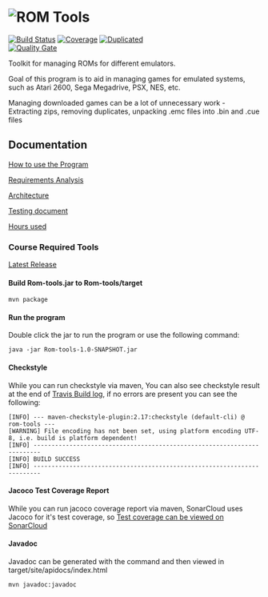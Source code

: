 # ![ROM Tools](https://github.com/Rsl1122/ROM-tools/blob/master/Rom-tools/src/main/resources/Logo-text.png?raw=true)

[![Build Status](https://travis-ci.org/Rsl1122/ROM-tools.svg?branch=master)](https://travis-ci.org/Rsl1122/ROM-tools)
[![Coverage](https://sonarcloud.io/api/project_badges/measure?project=com.djrapitops%3Arom-tools&metric=coverage)](https://sonarcloud.io/component_measures?id=com.djrapitops%3Arom-tools&metric=coverage)
[![Duplicated](https://sonarcloud.io/api/project_badges/measure?project=com.djrapitops%3Arom-tools&metric=duplicated_lines_density)](https://sonarcloud.io/component_measures?id=com.djrapitops%3Arom-tools&metric=duplicated_lines_density)  
[![Quality Gate](https://sonarcloud.io/api/project_badges/quality_gate?project=com.djrapitops%3Arom-tools)](https://sonarcloud.io/dashboard?id=com.djrapitops%3Arom-tools)

Toolkit for managing ROMs for different emulators.  

Goal of this program is to aid in managing games for emulated systems, such as Atari 2600, Sega Megadrive, PSX, NES, etc.  

Managing downloaded games can be a lot of unnecessary work - Extracting zips, removing duplicates, unpacking .emc files into .bin and .cue files

## Documentation

[How to use the Program](https://github.com/Rsl1122/ROM-tools/wiki/Using-the-Program)

[Requirements Analysis](documentation/req.md)

[Architecture](documentation/architecture.md)

[Testing document](documentation/tests.md)

[Hours used](documentation/hours.md)

### Course Required Tools

[Latest Release](https://github.com/Rsl1122/ROM-tools/releases)

#### Build Rom-tools.jar to Rom-tools/target
```
mvn package
```

#### Run the program
Double click the jar to run the program or use the following command:
```
java -jar Rom-tools-1.0-SNAPSHOT.jar
```

#### Checkstyle

While you can run checkstyle via maven, You can also see checkstyle result at the end of [Travis Build log](https://travis-ci.org/Rsl1122/ROM-tools), if no errors are present you can see the following:
```
[INFO] --- maven-checkstyle-plugin:2.17:checkstyle (default-cli) @ rom-tools ---
[WARNING] File encoding has not been set, using platform encoding UTF-8, i.e. build is platform dependent!
[INFO] ------------------------------------------------------------------------
[INFO] BUILD SUCCESS
[INFO] ------------------------------------------------------------------------
```

#### Jacoco Test Coverage Report

While you can run jacoco coverage report via maven, SonarCloud uses Jacoco for it's test coverage, so [Test coverage can be viewed on SonarCloud](https://sonarcloud.io/component_measures?id=com.djrapitops%3Arom-tools&metric=coverage&view=tree)

#### Javadoc

Javadoc can be generated with the command and then viewed in target/site/apidocs/index.html
```
mvn javadoc:javadoc
```

